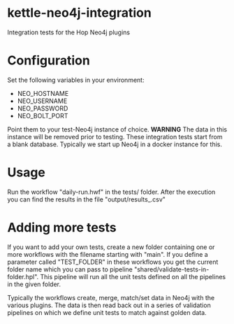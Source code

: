 # kettle-neo4j-integration

Integration tests for the Hop Neo4j plugins

# Configuration

Set the following variables in your environment:

* NEO_HOSTNAME
* NEO_USERNAME
* NEO_PASSWORD
* NEO_BOLT_PORT

Point them to your test-Neo4j instance of choice.
**WARNING** The data in this instance will be removed prior to testing.  These integration tests start from a blank database. Typically we start up Neo4j in a docker instance for this.

# Usage

Run the workflow "daily-run.hwf" in the tests/ folder.
After the execution you can find the results in the file "output/results_<date>.csv"

# Adding more tests

If you want to add your own tests, create a new folder containing one or more workflows with the filename starting with "main".
If you define a parameter called "TEST_FOLDER" in these workflows you get the current folder name which you can pass to pipeline "shared/validate-tests-in-folder.hpl".
This pipeline will run all the unit tests defined on all the pipelines in the given folder.

Typically the workflows create, merge, match/set data in Neo4j with the various plugins. The data is then read back out in a series of validation pipelines on which we define unit tests to match against golden data.

